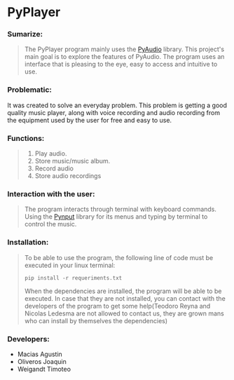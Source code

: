 # PyPlayer
### **Sumarize:**
>The PyPlayer program mainly uses the [PyAudio](https://pypi.org/project/PyAudio/) library. This project's main goal is to explore the features of PyAudio. The program uses an interface that is pleasing to the eye, easy to access and intuitive to use. 
### **Problematic:**
It was created to solve an everyday problem. This problem is getting a good quality music player, along with voice recording and audio recording from the equipment used by the user for free and easy to use.

### **Functions:**
>1. Play audio.
>2. Store music/music album.
>3. Record audio
>4. Store audio recordings

### **Interaction with the user:**
>The program interacts through terminal with keyboard commands. Using the [Pynput](hhttps://pypi.org/project/pynput/) library for its menus and typing by terminal to control the music.

### **Installation:**
>To be able to use the program, the following line of code must be executed in your linux terminal:
>~~~
>pip install -r requeriments.txt
>~~~
>When the dependencies are installed, the program will be able to be executed. In case that they are not installed, you can contact with the developers of the program to get some help(Teodoro Reyna and Nicolas Ledesma are not allowed to contact us, they are grown mans who can install by themselves the dependencies)

### **Developers:**  
- Macias Agustin
- Oliveros Joaquin
- Weigandt Timoteo